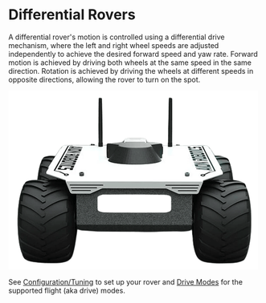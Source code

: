 # Differential Rovers

<Badge type="tip" text="main (PX4 v1.16+)" /> <Badge type="warning" text="Experimental" />

A differential rover's motion is controlled using a differential drive mechanism, where the left and right wheel speeds are adjusted independently to achieve the desired forward speed and yaw rate.
Forward motion is achieved by driving both wheels at the same speed in the same direction.
Rotation is achieved by driving the wheels at different speeds in opposite directions, allowing the rover to turn on the spot.

![Aion R1](../../assets/airframes/rover/aion_r1/r1_rover_no_bg.png)

See [Configuration/Tuning](../config_rover/differential.md) to set up your rover and [Drive Modes](../flight_modes_rover/differential.md) for the supported flight (aka drive) modes.